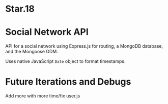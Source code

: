 # Star.18

# Social Network API

API for a social network using Express.js for routing, a MongoDB database, and the Mongoose ODM.

Uses native JavaScript `Date` object to format timestamps.

# Future Iterations and Debugs

Add more with more time/fix user.js
